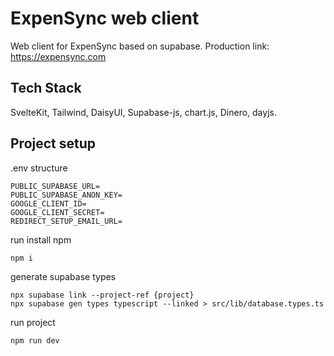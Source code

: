 # ExpenSync web client

Web client for ExpenSync based on supabase. Production link: https://expensync.com
## Tech Stack
 
SvelteKit, Tailwind, DaisyUI, Supabase-js, chart.js, Dinero, dayjs.
 
## Project setup

.env structure
```
PUBLIC_SUPABASE_URL=
PUBLIC_SUPABASE_ANON_KEY=
GOOGLE_CLIENT_ID=
GOOGLE_CLIENT_SECRET=
REDIRECT_SETUP_EMAIL_URL=
```
run install npm
```
npm i
```
generate supabase types 
```
npx supabase link --project-ref {project}
npx supabase gen types typescript --linked > src/lib/database.types.ts
```
run project
```
npm run dev
```